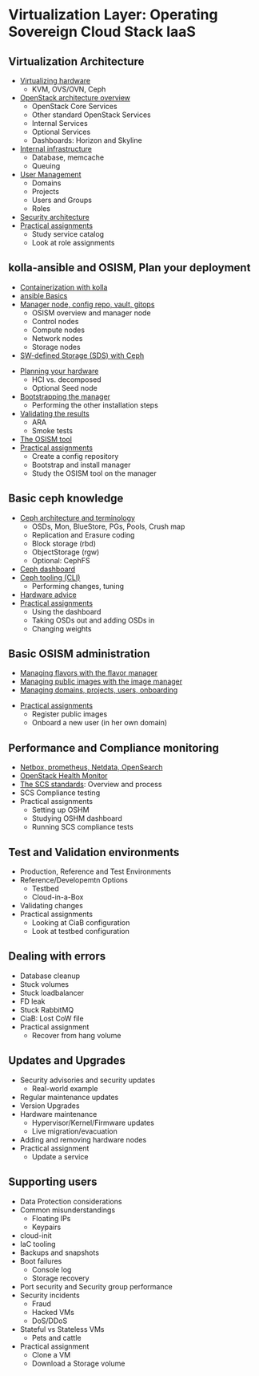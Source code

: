 # Virtualization Layer: Operating Sovereign Cloud Stack IaaS

## Virtualization Architecture
* [Virtualizing hardware](Hardware-Virt.md)
    * KVM, OVS/OVN, Ceph
* [OpenStack architecture overview](OpenStack-Arch.md)
    * OpenStack Core Services
    * Other standard OpenStack Services
    * Internal Services
    * Optional Services
    * Dashboards: Horizon and Skyline
* [Internal infrastructure](Internal-infra.md)
    * Database, memcache
    * Queuing
* [User Management](User-Mgmt.md)
    * Domains
    * Projects
    * Users and Groups
    * Roles
* [Security architecture](Sec-Arch.md)
* [Practical assignments](Assign-VirtArch.md)
    * Study service catalog
    * Look at role assignments

## kolla-ansible and OSISM, Plan your deployment
* [Containerization with kolla](kolla.md)
* [ansible Basics](ansible.md)
* [Manager node, config repo, vault, gitops](osism.md)
    * OSISM overview and manager node
    * Control nodes
    * Compute nodes
    * Network nodes
    * Storage nodes
* [SW-defined Storage (SDS) with Ceph](Ceph-Intro.md)
<!--* [SW-defined Networking (SDN) with OVN/OvS](OVN-Intro.md)-->
* [Planning your hardware](HW-Plan.md)
    * HCI vs. decomposed
    * Optional Seed node
* [Bootstrapping the manager](Install.md)
    * Performing the other installation steps
* [Validating the results](Validation.md)
    * ARA
    * Smoke tests
* [The OSISM tool](OSISM-tool.md)
* [Practical assignments](Assign-OSISM.md)
    * Create a config repository
    * Bootstrap and install manager
    * Study the OSISM tool on the manager

## Basic ceph knowledge
* [Ceph architecture and terminology](Ceph-Intro.md)
    * OSDs, Mon, BlueStore, PGs, Pools, Crush map
    * Replication and Erasure coding
    * Block storage (rbd)
    * ObjectStorage (rgw)
    * Optional: CephFS
* [Ceph dashboard](Ceph-Dashboard.md)
* [Ceph tooling (CLI)](Ceph-CLI.md)
    * Performing changes, tuning
* [Hardware advice](Ceph-Hardware.md)
* [Practical assignments](Assign-Ceph.md)
    * Using the dashboard
    * Taking OSDs out and adding OSDs in
    * Changing weights

## Basic OSISM administration
* [Managing flavors with the flavor manager](Flavor-Manager.md)
* [Managing public images with the image manager](Image-Manager.md)
* [Managing domains, projects, users, onboarding](Onboarding.md)
<!-- TODO* Collecting usage data (telemetry)-->
* [Practical assignments](Assign-Manager.md)
    * Register public images
    * Onboard a new user (in her own domain)

## Performance and Compliance monitoring
* [Netbox, prometheus, Netdata, OpenSearch](Netbox-and-friends.md)
* [OpenStack Health Monitor](OSHM.md)
* [The SCS standards](Standards.md): Overview and process
* SCS Compliance testing
* Practical assignments
    * Setting up OSHM
    * Studying OSHM dashboard
    * Running SCS compliance tests

## Test and Validation environments
* Production, Reference and Test Environments
* Reference/Developemtn Options
    * Testbed
    * Cloud-in-a-Box
* Validating changes
* Practical assignments
    * Looking at CiaB configuration
    * Look at testbed configuration

## Dealing with errors
* Database cleanup
* Stuck volumes
* Stuck loadbalancer
* FD leak
* Stuck RabbitMQ
* CiaB: Lost CoW file
* Practical assignment
    * Recover from hang volume

## Updates and Upgrades
* Security advisories and security updates
    * Real-world example
* Regular maintenance updates
* Version Upgrades
* Hardware maintenance
    * Hypervisor/Kernel/Firmware updates
    * Live migration/evacuation
* Adding and removing hardware nodes
* Practical assignment
    * Update a service

## Supporting users
* Data Protection considerations
* Common misunderstandings
    * Floating IPs
    * Keypairs
* cloud-init
* IaC tooling
* Backups and snapshots
* Boot failures
    * Console log
    * Storage recovery
* Port security and Security group performance
* Security incidents
    * Fraud
    * Hacked VMs
    * DoS/DDoS
* Stateful vs Stateless VMs
    * Pets and cattle
* Practical assignment
    * Clone a VM
    * Download a Storage volume

